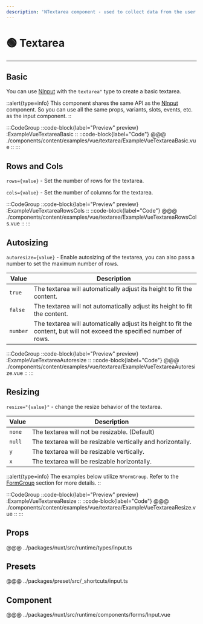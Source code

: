 ```yaml
---
description: 'NTextarea component - used to collect data from the user.'
---
```


# 🟢 Textarea

---

## Basic

You can use [NInput](input) with the `textarea"` type to create a basic textarea.

::alert{type=info}
This component shares the same API as the [NInput](input) component. So you can use all the same props, variants, slots, events, etc. as the input component.
::

:::CodeGroup
::code-block{label="Preview" preview}
  :ExampleVueTextareaBasic
::
::code-block{label="Code"}
@@@ ./components/content/examples/vue/textarea/ExampleVueTextareaBasic.vue
::
:::

## Rows and Cols

`rows={value}` - Set the number of rows for the textarea.

`cols={value}` - Set the number of columns for the textarea.

:::CodeGroup
::code-block{label="Preview" preview}
  :ExampleVueTextareaRowsCols
::
::code-block{label="Code"}
@@@ ./components/content/examples/vue/textarea/ExampleVueTextareaRowsCols.vue
::
:::

## Autosizing

`autoresize={value}` - Enable autosizing of the textarea, you can also pass a number to set the maximum number of rows.

| Value    | Description                                                                                                             |
| -------- | ----------------------------------------------------------------------------------------------------------------------- |
| `true`   | The textarea will automatically adjust its height to fit the content.                                                   |
| `false`  | The textarea will not automatically adjust its height to fit the content.                                               |
| `number` | The textarea will automatically adjust its height to fit the content, but will not exceed the specified number of rows. |

:::CodeGroup
::code-block{label="Preview" preview}
  :ExampleVueTextareaAutoresize
::
::code-block{label="Code"}
@@@ ./components/content/examples/vue/textarea/ExampleVueTextareaAutoresize.vue
::
:::

## Resizing

`resize="{value}"` - change the resize behavior of the textarea.

| Value  | Description                                                 |
| ------ | ----------------------------------------------------------- |
| `none` | The textarea will not be resizable. (Default)               |
| `null` | The textarea will be resizable vertically and horizontally. |
| `y`    | The textarea will be resizable vertically.                  |
| `x`    | The textarea will be resizable horizontally.                |

::alert{type=info}
The examples below utilize `NFormGroup`. Refer to the [FormGroup](form-group) section for more details.
::

:::CodeGroup
::code-block{label="Preview" preview}
  :ExampleVueTextareaResize
::
::code-block{label="Code"}
@@@ ./components/content/examples/vue/textarea/ExampleVueTextareaResize.vue
::
:::

## Props

@@@ ../packages/nuxt/src/runtime/types/input.ts

## Presets

@@@ ../packages/preset/src/_shortcuts/input.ts

## Component

@@@ ../packages/nuxt/src/runtime/components/forms/Input.vue
